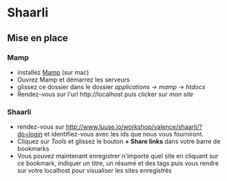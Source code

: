 # Shaarli

## Mise en place

### Mamp

- installez [Mamp](https://www.mamp.info/en/) (sur mac)
- Ouvrez Mamp et démarrez les serveurs
- glissez ce dossier dans le dossier *applications -> mamp -> htdocs*
- Rendez-vous sur l'url http://localhost  puis clicker sur *mon site*

### Shaarli

- rendez-vous sur http://www.luuse.io/workshop/valence/shaarli/?do=login et identifiez-vous avec les ids que nous vous fourniront.
- Cliquez sur *Tools*  et glissez le bouton **+ Share links** dans votre barre de bookmarks
- Vous pouvez maintenant enregistrer n'importe quel site en cliquant sur ce bookmark, indiquer un titre, un résumé et des tags puis vous rendre sur votre localhost pour visualiser les sites enregistrés